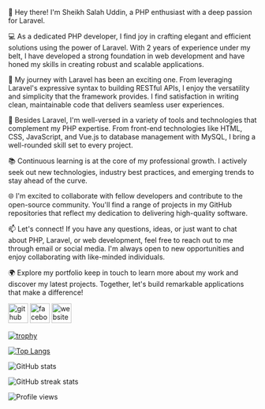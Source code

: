 👋 Hey there! I'm Sheikh Salah Uddin, a PHP enthusiast with a deep passion for Laravel.

💻 As a dedicated PHP developer, I find joy in crafting elegant and efficient solutions using the power of Laravel. With 2 years of experience under my belt, I have developed a strong foundation in web development and have honed my skills in creating robust and scalable applications.

🚀 My journey with Laravel has been an exciting one. From leveraging Laravel's expressive syntax to building RESTful APIs, I enjoy the versatility and simplicity that the framework provides. I find satisfaction in writing clean, maintainable code that delivers seamless user experiences.

🌟 Besides Laravel, I'm well-versed in a variety of tools and technologies that complement my PHP expertise. From front-end technologies like HTML, CSS, JavaScript, and Vue.js to database management with MySQL, I bring a well-rounded skill set to every project.

📚 Continuous learning is at the core of my professional growth. I actively seek out new technologies, industry best practices, and emerging trends to stay ahead of the curve. 

🌐 I'm excited to collaborate with fellow developers and contribute to the open-source community. You'll find a range of projects in my GitHub repositories that reflect my dedication to delivering high-quality software.

📫 Let's connect! If you have any questions, ideas, or just want to chat about PHP, Laravel, or web development, feel free to reach out to me through email or social media. I'm always open to new opportunities and enjoy collaborating with like-minded individuals.

🌍 Explore my portfolio keep in touch to learn more about my work and discover my latest projects. Together, let's build remarkable applications that make a difference!



[<img src='https://cdn.jsdelivr.net/npm/simple-icons@3.0.1/icons/github.svg' alt='github' height='40'>](https://github.com/sksheikh)  [<img src='https://cdn.jsdelivr.net/npm/simple-icons@3.0.1/icons/facebook.svg' alt='facebook' height='40'>](https://www.facebook.com/https://www.facebook.com/skuddin.ius)  [<img src='https://cdn.jsdelivr.net/npm/simple-icons@3.0.1/icons/icloud.svg' alt='website' height='40'>](https://developersheikh.me)  

[![trophy](https://github-profile-trophy.vercel.app/?username=sksheikh)](https://github.com/ryo-ma/github-profile-trophy)

[![Top Langs](https://github-readme-stats.vercel.app/api/top-langs/?username=sksheikh)](https://github.com/anuraghazra/github-readme-stats)

![GitHub stats](https://github-readme-stats.vercel.app/api?username=sksheikh&show_icons=true)  

![GitHub streak stats](https://github-readme-streak-stats.herokuapp.com/?user=sksheikh)  

![Profile views](https://gpvc.arturio.dev/sksheikh)  
